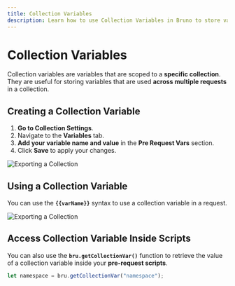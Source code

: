 ```yaml
---
title: Collection Variables
description: Learn how to use Collection Variables in Bruno to store values used across multiple requests in a collection.
---
```


# Collection Variables

Collection variables are variables that are scoped to a **specific collection**. They are useful for storing variables that are used **across multiple requests** in a collection.

## Creating a Collection Variable

1. **Go to Collection Settings**.
2. Navigate to the **Variables** tab.
3. **Add your variable name and value** in the **Pre Request Vars** section.
4. Click **Save** to apply your changes.

<!-- ![Collection Variables](../assets/collection-variables.png) -->

![Exporting a Collection](/img/image3.png)

## Using a Collection Variable

You can use the **`{{varName}}`** syntax to use a collection variable in a request.

<!-- ![Collection Variables Usage](../assets/collection-variables-usage.png) -->

![Exporting a Collection](/img/image3.png)

## Access Collection Variable Inside Scripts

You can also use the **`bru.getCollectionVar()`** function to retrieve the value of a collection variable inside your **pre-request scripts**.

```js
let namespace = bru.getCollectionVar("namespace");
```
